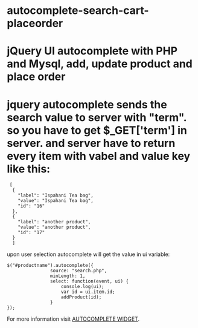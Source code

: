 # autocomplete-search-cart-placeorder
# jQuery UI autocomplete with PHP and Mysql, add, update product and place order
# jquery autocomplete sends the search value to server with "term". so you have to get $_GET['term'] in server. and server have to return every item with vabel and value key like this:
```
 [
  {
    "label": "Ispahani Tea bag",
    "value": "Ispahani Tea bag",
    "id": "16"
  },
  {
    "label": "another product",
    "value": "another product",
    "id": "17"
  }
  ]
```

upon user selection autocomplete will get the value in ui variable:
```
$("#productname").autocomplete({
				source: "search.php",
				minLength: 1,
				select: function(event, ui) {
					console.log(ui);
					var id = ui.item.id;
					addProduct(id);
				}
});
```

For more information visit [AUTOCOMPLETE WIDGET](https://api.jqueryui.com/autocomplete/).
